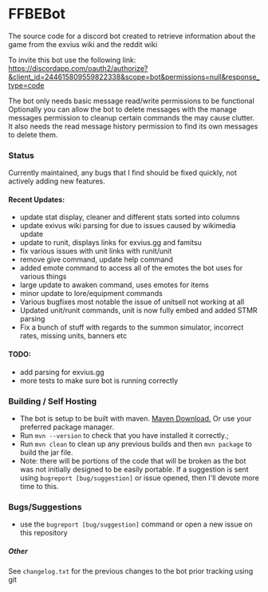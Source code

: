 # FFBEBot

The source code for a discord bot created to retrieve information about the game from the exvius wiki and the reddit wiki


To invite this bot use the following link: https://discordapp.com/oauth2/authorize?&client_id=244615809559822338&scope=bot&permissions=null&response_type=code

The bot only needs basic message read/write permissions to be functional
Optionally you can allow the bot to delete messages with the manage messages permission to cleanup certain commands the may cause clutter. It also needs the read message history permission to find its own messages to delete them.

### Status

Currently maintained, any bugs that I find should be fixed quickly, not actively adding new features.

#### Recent Updates:

- update stat display, cleaner and different stats sorted into columns
- update exivus wiki parsing for due to issues caused by wikimedia update
- update to runit, displays links for exvius.gg and famitsu
- fix various issues with unit links with runit/unit
- remove give command, update help command
- added emote command to access all of the emotes the bot uses for various things
- large update to awaken command, uses emotes for items
- minor update to lore/equipment commands
- Various bugfixes most notable the issue of unitsell not working at all
- Updated unit/runit commands, unit is now fully embed and added STMR parsing
- Fix a bunch of stuff with regards to the summon simulator, incorrect rates, missing units, banners etc

#### TODO:

- add parsing for exvius.gg
- more tests to make sure bot is running correctly

### Building / Self Hosting

- The bot is setup to be built with maven. [Maven Download.](https://maven.apache.org/download.cgi) Or use your preferred package manager. 
- Run `mvn --version` to check that you have installed it correctly.;
- Run `mvn clean` to clean up any previous builds and then `mvn package` to build the jar file.
- Note: there will be portions of the code that will be broken as the bot was not initially designed to be easily portable. If a suggestion is sent using `bugreport [bug/suggestion]` or issue opened, then I'll devote more time to this.

### Bugs/Suggestions

- use the `bugreport [bug/suggestion]` command or open a new issue on this repository

##### Other

See `changelog.txt` for the previous changes to the bot prior tracking using git
